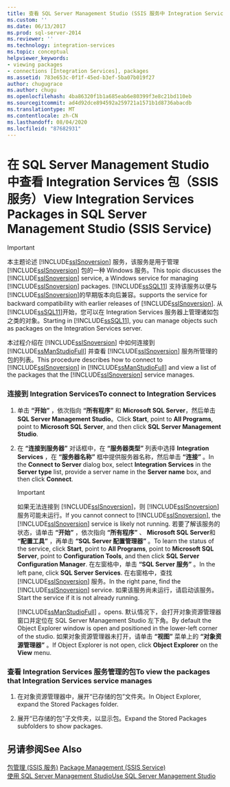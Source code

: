 ```yaml
---
title: 查看 SQL Server Management Studio (SSIS 服务中 Integration Services 包) |Microsoft Docs
ms.custom: ''
ms.date: 06/13/2017
ms.prod: sql-server-2014
ms.reviewer: ''
ms.technology: integration-services
ms.topic: conceptual
helpviewer_keywords:
- viewing packages
- connections [Integration Services], packages
ms.assetid: 783e653c-0f1f-45ed-b3ef-5ba07b019f27
author: chugugrace
ms.author: chugu
ms.openlocfilehash: 4ba86320f1b1a685eab6e80399f3e8c21bd110eb
ms.sourcegitcommit: ad4d92dce894592a259721a1571b1d8736abacdb
ms.translationtype: MT
ms.contentlocale: zh-CN
ms.lasthandoff: 08/04/2020
ms.locfileid: "87682931"
---
```

# <a name="view-integration-services-packages-in-sql-server-management-studio-ssis-service"></a><span data-ttu-id="f9a23-102">在 SQL Server Management Studio 中查看 Integration Services 包（SSIS 服务）</span><span class="sxs-lookup"><span data-stu-id="f9a23-102">View Integration Services Packages in SQL Server Management Studio (SSIS Service)</span></span>
    
> [!IMPORTANT]  
>  <span data-ttu-id="f9a23-103">本主题论述 [!INCLUDE[ssISnoversion](../includes/ssisnoversion-md.md)] 服务，该服务是用于管理 [!INCLUDE[ssISnoversion](../includes/ssisnoversion-md.md)] 包的一种 Windows 服务。</span><span class="sxs-lookup"><span data-stu-id="f9a23-103">This topic discusses the [!INCLUDE[ssISnoversion](../includes/ssisnoversion-md.md)] service, a Windows service for managing [!INCLUDE[ssISnoversion](../includes/ssisnoversion-md.md)] packages.</span></span> [!INCLUDE[ssSQL11](../includes/sssql11-md.md)] <span data-ttu-id="f9a23-104">支持该服务以便与 [!INCLUDE[ssISnoversion](../includes/ssisnoversion-md.md)]的早期版本向后兼容。</span><span class="sxs-lookup"><span data-stu-id="f9a23-104">supports the service for backward compatibility with earlier releases of [!INCLUDE[ssISnoversion](../includes/ssisnoversion-md.md)].</span></span> <span data-ttu-id="f9a23-105">从 [!INCLUDE[ssSQL11](../includes/sssql11-md.md)]开始，您可以在 Integration Services 服务器上管理诸如包之类的对象。</span><span class="sxs-lookup"><span data-stu-id="f9a23-105">Starting in [!INCLUDE[ssSQL11](../includes/sssql11-md.md)], you can manage objects such as packages on the Integration Services server.</span></span>  
  
 <span data-ttu-id="f9a23-106">本过程介绍在 [!INCLUDE[ssISnoversion](../includes/ssisnoversion-md.md)] 中如何连接到 [!INCLUDE[ssManStudioFull](../includes/ssmanstudiofull-md.md)] 并查看 [!INCLUDE[ssISnoversion](../includes/ssisnoversion-md.md)] 服务所管理的包的列表。</span><span class="sxs-lookup"><span data-stu-id="f9a23-106">This procedure describes how to connect to [!INCLUDE[ssISnoversion](../includes/ssisnoversion-md.md)] in [!INCLUDE[ssManStudioFull](../includes/ssmanstudiofull-md.md)] and view a list of the packages that the [!INCLUDE[ssISnoversion](../includes/ssisnoversion-md.md)] service manages.</span></span>  
  
### <a name="to-connect-to-integration-services"></a><span data-ttu-id="f9a23-107">连接到 Integration Services</span><span class="sxs-lookup"><span data-stu-id="f9a23-107">To connect to Integration Services</span></span>  
  
1.  <span data-ttu-id="f9a23-108">单击 **“开始”** ，依次指向 **“所有程序”** 和 **Microsoft SQL Server**，然后单击 **SQL Server Management Studio**。</span><span class="sxs-lookup"><span data-stu-id="f9a23-108">Click **Start**, point to **All Programs**, point to **Microsoft SQL Server**, and then click **SQL Server Management Studio**.</span></span>  
  
2.  <span data-ttu-id="f9a23-109">在 **“连接到服务器”** 对话框中，在 **“服务器类型”** 列表中选择 **Integration Services** ，在 **“服务器名称”** 框中提供服务器名称，然后单击 **“连接”** 。</span><span class="sxs-lookup"><span data-stu-id="f9a23-109">In the **Connect to Server** dialog box, select **Integration Services** in the **Server type** list, provide a server name in the **Server name** box, and then click **Connect**.</span></span>  
  
    > [!IMPORTANT]  
    >  <span data-ttu-id="f9a23-110">如果无法连接到 [!INCLUDE[ssISnoversion](../includes/ssisnoversion-md.md)]，则 [!INCLUDE[ssISnoversion](../includes/ssisnoversion-md.md)] 服务可能未运行。</span><span class="sxs-lookup"><span data-stu-id="f9a23-110">If you cannot connect to [!INCLUDE[ssISnoversion](../includes/ssisnoversion-md.md)], the [!INCLUDE[ssISnoversion](../includes/ssisnoversion-md.md)] service is likely not running.</span></span> <span data-ttu-id="f9a23-111">若要了解该服务的状态，请单击 **“开始”** ，依次指向 **“所有程序”** 、 **Microsoft SQL Server**和 **“配置工具”** ，再单击 **“SQL Server 配置管理器”** 。</span><span class="sxs-lookup"><span data-stu-id="f9a23-111">To learn the status of the service, click **Start**, point to **All Programs**, point to **Microsoft SQL Server**, point to **Configuration Tools**, and then click **SQL Server Configuration Manager**.</span></span> <span data-ttu-id="f9a23-112">在左窗格中，单击 **“SQL Server 服务”** 。</span><span class="sxs-lookup"><span data-stu-id="f9a23-112">In the left pane, click **SQL Server Services**.</span></span> <span data-ttu-id="f9a23-113">在右窗格中，查找 [!INCLUDE[ssISnoversion](../includes/ssisnoversion-md.md)] 服务。</span><span class="sxs-lookup"><span data-stu-id="f9a23-113">In the right pane, find the [!INCLUDE[ssISnoversion](../includes/ssisnoversion-md.md)] service.</span></span> <span data-ttu-id="f9a23-114">如果该服务尚未运行，请启动该服务。</span><span class="sxs-lookup"><span data-stu-id="f9a23-114">Start the service if it is not already running.</span></span>  
  
     [!INCLUDE[ssManStudioFull](../includes/ssmanstudiofull-md.md)] <span data-ttu-id="f9a23-115">。</span><span class="sxs-lookup"><span data-stu-id="f9a23-115">opens.</span></span> <span data-ttu-id="f9a23-116">默认情况下，会打开对象资源管理器窗口并定位在 SQL Server Management Studio 左下角。</span><span class="sxs-lookup"><span data-stu-id="f9a23-116">By default the Object Explorer window is open and positioned in the lower-left corner of the studio.</span></span> <span data-ttu-id="f9a23-117">如果对象资源管理器未打开，请单击 **“视图”** 菜单上的 **“对象资源管理器”** 。</span><span class="sxs-lookup"><span data-stu-id="f9a23-117">If Object Explorer is not open, click **Object Explorer** on the **View** menu.</span></span>  
  
### <a name="to-view-the-packages-that-integration-services-service-manages"></a><span data-ttu-id="f9a23-118">查看 Integration Services 服务管理的包</span><span class="sxs-lookup"><span data-stu-id="f9a23-118">To view the packages that Integration Services service manages</span></span>  
  
1.  <span data-ttu-id="f9a23-119">在对象资源管理器中，展开“已存储的包”文件夹。</span><span class="sxs-lookup"><span data-stu-id="f9a23-119">In Object Explorer, expand the Stored Packages folder.</span></span>  
  
2.  <span data-ttu-id="f9a23-120">展开“已存储的包”子文件夹，以显示包。</span><span class="sxs-lookup"><span data-stu-id="f9a23-120">Expand the Stored Packages subfolders to show packages.</span></span>  
  
## <a name="see-also"></a><span data-ttu-id="f9a23-121">另请参阅</span><span class="sxs-lookup"><span data-stu-id="f9a23-121">See Also</span></span>  
 <span data-ttu-id="f9a23-122">[包管理 &#40;SSIS 服务&#41;](service/package-management-ssis-service.md) </span><span class="sxs-lookup"><span data-stu-id="f9a23-122">[Package Management &#40;SSIS Service&#41;](service/package-management-ssis-service.md) </span></span>  
 [<span data-ttu-id="f9a23-123">使用 SQL Server Management Studio</span><span class="sxs-lookup"><span data-stu-id="f9a23-123">Use SQL Server Management Studio</span></span>](../database-engine/use-sql-server-management-studio.md)  
  
  
